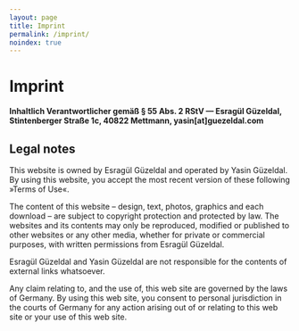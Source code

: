 ```yaml
---
layout: page
title: Imprint
permalink: /imprint/
noindex: true
---
```


# Imprint

**Inhaltlich Verantwortlicher gemäß § 55 Abs. 2 RStV — Esragül Güzeldal, Stintenberger Straße 1c, 40822 Mettmann, yasin[at]guezeldal.com**

## Legal notes

This website is owned by Esragül Güzeldal and operated by Yasin Güzeldal. By using this website, you accept the most recent version of these following »Terms of Use«.

The content of this website – design, text, photos, graphics and each download – are subject to copyright protection and protected by law. The websites and its contents may only be reproduced, modified or published to other websites or any other media, whether for private or commercial purposes, with written permissions from Esragül Güzeldal.

Esragül Güzeldal and Yasin Güzeldal are not responsible for the contents of external links whatsoever.

Any claim relating to, and the use of, this web site are governed by the laws of Germany. By using this web site, you consent to personal jurisdiction in the courts of Germany for any action arising out of or relating to this web site or your use of this web site.
